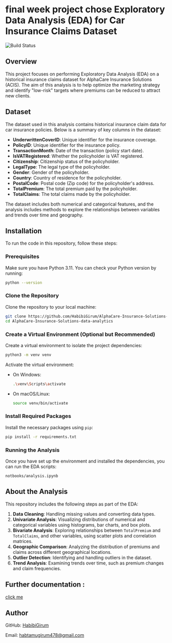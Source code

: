 # final week project chose  Exploratory Data Analysis (EDA) for Car Insurance Claims Dataset

![Build Status](https://github.com/HabibiGirum/AlphaCare-Insurance-Solutions-data-analytics/actions/workflows/unittests.yml/badge.svg)

## Overview

This project focuses on performing Exploratory Data Analysis (EDA) on a historical insurance claims dataset for AlphaCare Insurance Solutions (ACIS). The aim of this analysis is to help optimize the marketing strategy and identify "low-risk" targets where premiums can be reduced to attract new clients.

## Dataset

The dataset used in this analysis contains historical insurance claim data for car insurance policies. Below is a summary of key columns in the dataset:

- **UnderwrittenCoverID**: Unique identifier for the insurance coverage.
- **PolicyID**: Unique identifier for the insurance policy.
- **TransactionMonth**: Date of the transaction (policy start date).
- **IsVATRegistered**: Whether the policyholder is VAT registered.
- **Citizenship**: Citizenship status of the policyholder.
- **LegalType**: The legal type of the policyholder.
- **Gender**: Gender of the policyholder.
- **Country**: Country of residence for the policyholder.
- **PostalCode**: Postal code (Zip code) for the policyholder's address.
- **TotalPremium**: The total premium paid by the policyholder.
- **TotalClaims**: The total claims made by the policyholder.

The dataset includes both numerical and categorical features, and the analysis includes methods to explore the relationships between variables and trends over time and geography.

## Installation

To run the code in this repository, follow these steps:

### Prerequisites

Make sure you have Python 3.11. You can check your Python version by running:

```bash
python --version
```

### Clone the Repository

Clone the repository to your local machine:

```bash
git clone https://github.com/HabibiGirum/AlphaCare-Insurance-Solutions-data-analytics.git
cd AlphaCare-Insurance-Solutions-data-analytics
```

### Create a Virtual Environment (Optional but Recommended)

Create a virtual environment to isolate the project dependencies:

```bash
python3 -m venv venv
```

Activate the virtual environment:

- On Windows:
  ```bash
  .\venv\Scripts\activate
  ```
- On macOS/Linux:
  ```bash
  source venv/bin/activate
  ```

### Install Required Packages

Install the necessary packages using `pip`:

```bash
pip install -r requirements.txt
```

### Running the Analysis

Once you have set up the environment and installed the dependencies, you can run the EDA scripts:

```notbooks/analysis.ipynb```

## About the Analysis

This repository includes the following steps as part of the EDA:

1. **Data Cleaning**: Handling missing values and converting data types.
2. **Univariate Analysis**: Visualizing distributions of numerical and categorical variables using histograms, bar charts, and box plots.
3. **Bivariate Analysis**: Exploring relationships between `TotalPremium` and `TotalClaims`, and other variables, using scatter plots and correlation matrices.
4. **Geographic Comparison**: Analyzing the distribution of premiums and claims across different geographical locations.
5. **Outlier Detection**: Identifying and handling outliers in the dataset.
6. **Trend Analysis**: Examining trends over time, such as premium changes and claim frequencies.

## Further documentation :
[click me](https://drive.google.com/file/d/15aGTZZdOCfE5vhIW5yV4cRS2wzHES72a/view?usp=sharing)


## Author  
GitHub: [HabibiGirum](https://github.com/HabibiGirum)

Email:  habtamugirum478@gmail.com